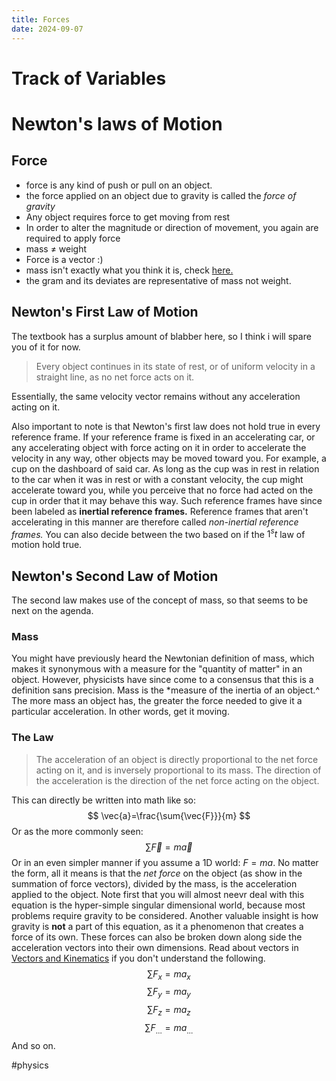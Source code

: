 ```yaml
---
title: Forces
date: 2024-09-07
---
```


# Track of Variables

# Newton's laws of Motion

## Force 

- force is any kind of push or pull on an object.
- the force applied on an object due to gravity is called the *force of gravity*
- Any object requires force to get moving from rest
- In order to alter the magnitude or direction of movement, you again are required to apply force
- mass $\ne$ weight
- Force is a vector :)
- mass isn't exactly what you think it is, check [here.](#Mass)
- the gram and its deviates are representative of mass not weight.

## Newton's First Law of Motion
The textbook has a surplus amount of blabber here, so I think i will spare you of it for now.
>   Every object continues in its state of rest, or of uniform velocity in a straight line, as no net force acts on it.

Essentially, the same velocity vector remains without any acceleration acting on it.

Also important to note is that Newton's first law does not hold true in every reference frame. If your reference frame is fixed in an accelerating car, or any accelerating object with force acting on it in order to accelerate the velocity in any way, other objects may be moved toward you. For example, a cup on the dashboard of said car. As long as the cup was in rest in relation to the car when it was in rest or with a constant velocity, the cup might accelerate toward you, while you perceive that no force had acted on the cup in order that it may behave this way. Such reference frames have since been labeled as **inertial reference frames.** Reference frames that aren't accelerating in this manner are therefore called *non-inertial reference frames.* You can also decide between the two based on if the $\mathrm{1}^st$ law of motion hold true. 

## Newton's Second Law of Motion 
The second law makes use of  the concept of mass, so that seems to be next on the agenda. 
### Mass 
You might have previously heard the Newtonian definition of mass, which makes it synonymous with a measure for the "quantity of matter" in an object. However, physicists have since come to a consensus that this is a definition sans precision. Mass is the *measure of  the inertia of an object.^ The more mass an object has, the greater the force needed to give it a particular acceleration. In other words, get it moving.  

### The Law

> The acceleration of an object is directly proportional to the net force acting on it, and is inversely proportional to its mass. The direction of the acceleration is the direction of the net force acting on the object.

This can directly be written into math like so:
$$
\vec{a}=\frac{\sum{\vec{F}}}{m}
$$
Or as the more commonly seen:
$$
\sum{\vec{F}}=m\vec{a}
$$
Or in an even simpler manner if you assume a 1D world: $F=ma$. No matter the form, all it means is that the *net force* on the object (as show in the summation of force vectors), divided by the mass, is the acceleration applied to the object. Note first that you will almost neevr deal with this equation is the hyper-simple singular dimensional world, because most problems require gravity to be considered. Another valuable insight is how gravity is **not** a part of this equation, as it a phenomenon that creates a force of its own. These forces can also be broken down along side the acceleration vectors into their own dimensions. Read about vectors in [Vectors and Kinematics](kinematics.md) if you don't understand the following.
$$
\sum{F_x}=ma_x
$$
$$
\sum{F_y}=ma_y
$$
$$
\sum{F_z}=ma_z
$$
$$
\sum{F_\dots}=ma_\dots
$$
And so on.


#physics
